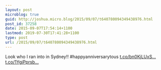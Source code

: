 ```yaml
---
layout: post
microblog: true
guid: http://joshua.micro.blog/2015/09/07/t640780094349438976.html
post_id: 37258
date: 2015-09-07T17:54:14+1100
lastmod: 2019-07-30T17:41:28+1100
type: post
url: /2015/09/07/t640780094349438976.html
---
```

Look who I ran into in Sydney!! #happyanniversarytous [t.co/bn0KjLUxS...](http://t.co/bn0KjLUxSH) [t.co/1YgjPprsb...](http://t.co/1YgjPprsb0)

